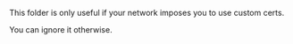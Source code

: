 This folder is only useful if your network imposes you to use custom certs.

You can ignore it otherwise.
